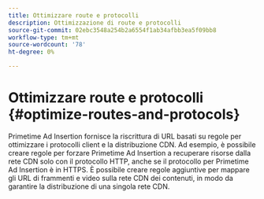 ```yaml
---
title: Ottimizzare route e protocolli
description: Ottimizzazione di route e protocolli
source-git-commit: 02ebc3548a254b2a6554f1ab34afbb3ea5f09bb8
workflow-type: tm+mt
source-wordcount: '78'
ht-degree: 0%

---
```


# Ottimizzare route e protocolli {#optimize-routes-and-protocols}

Primetime Ad Insertion fornisce la riscrittura di URL basati su regole per ottimizzare i protocolli client e la distribuzione CDN.  Ad esempio, è possibile creare regole per forzare Primetime Ad Insertion a recuperare risorse dalla rete CDN solo con il protocollo HTTP, anche se il protocollo per Primetime Ad Insertion è in HTTPS.  È possibile creare regole aggiuntive per mappare gli URL di frammenti e video sulla rete CDN dei contenuti, in modo da garantire la distribuzione di una singola rete CDN.
